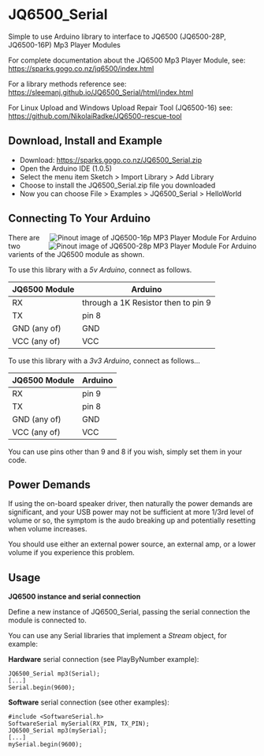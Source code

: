 JQ6500_Serial
=======================

Simple to use Arduino library to interface to JQ6500 (JQ6500-28P, JQ6500-16P) Mp3 Player Modules

For complete documentation about the JQ6500 Mp3 Player Module, see: 
   https://sparks.gogo.co.nz/jq6500/index.html
   
For a library methods reference see:
   https://sleemanj.github.io/JQ6500_Serial/html/index.html

For Linux Upload and Windows Upload Repair Tool (JQ6500-16) see:
   https://github.com/NikolaiRadke/JQ6500-rescue-tool

Download, Install and Example
-----------------------------

* Download: https://sparks.gogo.co.nz/JQ6500_Serial.zip
* Open the Arduino IDE (1.0.5)
* Select the menu item Sketch > Import Library > Add Library
* Choose to install the JQ6500_Serial.zip file you downloaded
* Now you can choose File > Examples > JQ6500_Serial > HelloWorld
  
Connecting To Your Arduino
--------------------------

<img src="http://sparks.gogo.co.nz/assets/_site_/images/jq6500/kq6500-16p.jpeg" align="right" title="JQ6500-16p" alt="Pinout image of JQ6500-16p MP3 Player Module For Arduino"/>
<img src="http://sparks.gogo.co.nz/assets/_site_/images/jq6500/jq6500-28.jpeg" align="right" title="JQ6500-28p" alt="Pinout image of JQ6500-28p MP3 Player Module For Arduino"/>

There are two varients of the JQ6500 module as shown.

To use this library with a *5v Arduino*, connect as follows.

| JQ6500 Module | Arduino |
| ------------- | ------- |
| RX            | through a 1K Resistor then to pin 9 |
| TX            | pin 8   |
| GND (any of)  | GND     |
| VCC (any of)  | VCC     |

To use this library with a *3v3 Arduino*, connect as follows...

| JQ6500 Module | Arduino |
| ------------- | ------- |
| RX            | pin 9   |
| TX            | pin 8   |
| GND (any of)  | GND     |
| VCC (any of)  | VCC     |

You can use pins other than 9 and 8 if you wish, simply set them in your code.

Power Demands
--------------------------

If using the on-board speaker driver, then naturally the power
demands are significant, and your USB power may not be sufficient
at more 1/3rd level of volume or so, the symptom is the audo 
breaking up and potentially resetting when volume increases.

You should use either an external power source, an external amp, or a lower
volume if you experience this problem.

Usage
--------------------------

**JQ6500 instance and serial connection**

Define a new instance of JQ6500_Serial, passing the serial connection the module is connected to.

You can use any Serial libraries that implement a *Stream* object, for example:

**Hardware** serial connection (see PlayByNumber example):

    JQ6500_Serial mp3(Serial);
    [...]
    Serial.begin(9600);

**Software** serial connection (see other examples):

    #include <SoftwareSerial.h>
    SoftwareSerial mySerial(RX_PIN, TX_PIN);
    JQ6500_Serial mp3(mySerial);
    [...]
    mySerial.begin(9600);
    

